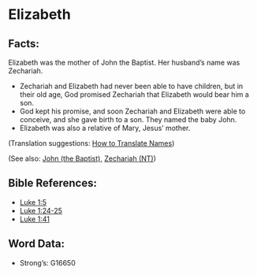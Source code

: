 # Elizabeth

## Facts:

Elizabeth was the mother of John the Baptist. Her husband’s name was Zechariah.

* Zechariah and Elizabeth had never been able to have children, but in their old age, God promised Zechariah that Elizabeth would bear him a son.
* God kept his promise, and soon Zechariah and Elizabeth were able to conceive, and she gave birth to a son. They named the baby John.
* Elizabeth was also a relative of Mary, Jesus’ mother.

(Translation suggestions: [How to Translate Names](rc://en/ta/man/translate/translate-names))

(See also: [John (the Baptist)](../names/johnthebaptist.md), [Zechariah (NT)](../names/zechariahnt.md))

## Bible References:

* [Luke 1:5](rc://en/tn/help/luk/01/05)
* [Luke 1:24-25](rc://en/tn/help/luk/01/24)
* [Luke 1:41](rc://en/tn/help/luk/01/41)

## Word Data:

* Strong’s: G16650
